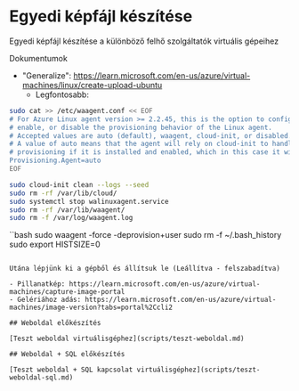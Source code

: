 # Egyedi képfájl készítése

Egyedi képfájl készítése a különböző felhő szolgáltatók virtuális gépeihez

Dokumentumok

- "Generalize": https://learn.microsoft.com/en-us/azure/virtual-machines/linux/create-upload-ubuntu
  - Legfontosabb:

```bash
sudo cat >> /etc/waagent.conf << EOF
# For Azure Linux agent version >= 2.2.45, this is the option to configure,
# enable, or disable the provisioning behavior of the Linux agent.
# Accepted values are auto (default), waagent, cloud-init, or disabled.
# A value of auto means that the agent will rely on cloud-init to handle
# provisioning if it is installed and enabled, which in this case it will.
Provisioning.Agent=auto
EOF
```

```bash
sudo cloud-init clean --logs --seed
sudo rm -rf /var/lib/cloud/
sudo systemctl stop walinuxagent.service
sudo rm -rf /var/lib/waagent/
sudo rm -f /var/log/waagent.log
```

``bash
sudo waagent -force -deprovision+user
sudo rm -f ~/.bash_history
sudo export HISTSIZE=0

```

Utána lépjünk ki a gépből és állítsuk le (Leállítva - felszabadítva)

- Pillanatkép: https://learn.microsoft.com/en-us/azure/virtual-machines/capture-image-portal
- Gelériához adás: https://learn.microsoft.com/en-us/azure/virtual-machines/image-version?tabs=portal%2Ccli2

## Weboldal előkészítés

[Teszt weboldal virtuálisgéphez](scripts/teszt-weboldal.md)

## Weboldal + SQL előkészítés

[Teszt weboldal + SQL kapcsolat virtuálisgéphez](scripts/teszt-weboldal-sql.md)
```
